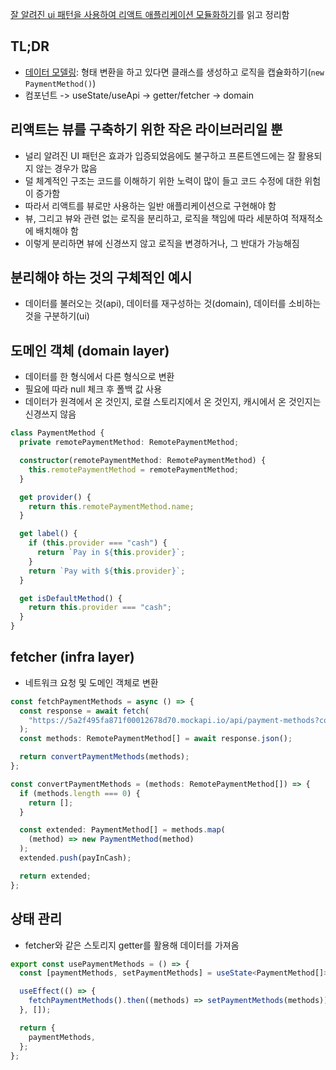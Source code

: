 [잘 알려진 ui 패턴을 사용하여 리액트 애플리케이션 모듈화하기](https://velog.io/@eunbinn/modularizing-react-apps)를 읽고 정리함

## TL;DR
- [데이터 모델링](https://velog.io/@eunbinn/modularizing-react-apps#%EB%A1%9C%EC%A7%81%EC%9D%84-%EC%BA%A1%EC%8A%90%ED%99%94%ED%95%98%EB%8A%94-%EB%8D%B0%EC%9D%B4%ED%84%B0-%EB%AA%A8%EB%8D%B8%EB%A7%81): 형태 변환을 하고 있다면 클래스를 생성하고 로직을 캡슐화하기(`new PaymentMethod()`)
- 컴포넌트 -> useState/useApi -> getter/fetcher -> domain

## 리액트는 뷰를 구축하기 위한 작은 라이브러리일 뿐
- 널리 알려진 UI 패턴은 효과가 입증되었음에도 불구하고 프론트엔드에는 잘 활용되지 않는 경우가 많음
- 덜 체계적인 구조는 코드를 이해하기 위한 노력이 많이 들고 코드 수정에 대한 위험이 증가함
- 따라서 리액트를 뷰로만 사용하는 일반 애플리케이션으로 구현해야 함
- 뷰, 그리고 뷰와 관련 없는 로직을 분리하고, 로직을 책임에 따라 세분하여 적재적소에 배치해야 함
- 이렇게 분리하면 뷰에 신경쓰지 않고 로직을 변경하거나, 그 반대가 가능해짐

## 분리해야 하는 것의 구체적인 예시
- 데이터를 불러오는 것(api), 데이터를 재구성하는 것(domain), 데이터를 소비하는 것을 구분하기(ui)


## 도메인 객체 (domain layer)
- 데이터를 한 형식에서 다른 형식으로 변환
- 필요에 따라 null 체크 후 폴백 값 사용
- 데이터가 원격에서 온 것인지, 로컬 스토리지에서 온 것인지, 캐시에서 온 것인지는 신경쓰지 않음
```typescript
class PaymentMethod {
  private remotePaymentMethod: RemotePaymentMethod;

  constructor(remotePaymentMethod: RemotePaymentMethod) {
    this.remotePaymentMethod = remotePaymentMethod;
  }

  get provider() {
    return this.remotePaymentMethod.name;
  }

  get label() {
    if (this.provider === "cash") {
      return `Pay in ${this.provider}`;
    }
    return `Pay with ${this.provider}`;
  }

  get isDefaultMethod() {
    return this.provider === "cash";
  }
}
```

## fetcher (infra layer)
- 네트워크 요청 및 도메인 객체로 변환
```typescript
const fetchPaymentMethods = async () => {
  const response = await fetch(
    "https://5a2f495fa871f00012678d70.mockapi.io/api/payment-methods?countryCode=AU"
  );
  const methods: RemotePaymentMethod[] = await response.json();

  return convertPaymentMethods(methods);
};

const convertPaymentMethods = (methods: RemotePaymentMethod[]) => {
  if (methods.length === 0) {
    return [];
  }

  const extended: PaymentMethod[] = methods.map(
    (method) => new PaymentMethod(method)
  );
  extended.push(payInCash);

  return extended;
};
```

## 상태 관리
- fetcher와 같은 스토리지 getter를 활용해 데이터를 가져옴
```typescript
export const usePaymentMethods = () => {
  const [paymentMethods, setPaymentMethods] = useState<PaymentMethod[]>([]);

  useEffect(() => {
    fetchPaymentMethods().then((methods) => setPaymentMethods(methods));
  }, []);

  return {
    paymentMethods,
  };
};
```
